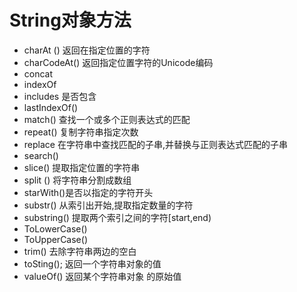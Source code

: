 # String对象方法
* charAt () 返回在指定位置的字符
* charCodeAt() 返回指定位置字符的Unicode编码
* concat
* indexOf
* includes 是否包含
* lastIndexOf() 
* match() 查找一个或多个正则表达式的匹配
* repeat() 复制字符串指定次数 
* replace 在字符串中查找匹配的子串,并替换与正则表达式匹配的子串
* search()  
* slice()  提取指定位置的字符串
* split () 将字符串分割成数组
* starWith()是否以指定的字符开头
* substr()  从索引出开始,提取指定数量的字符
* substring() 提取两个索引之间的字符[start,end)
* ToLowerCase() 
* ToUpperCase()
* trim() 去除字符串两边的空白
* toSting(); 返回一个字符串对象的值
* valueOf() 返回某个字符串对象 的原始值
